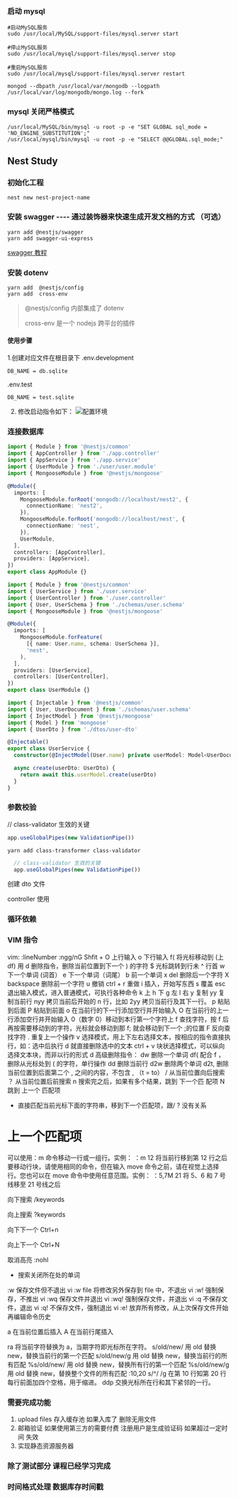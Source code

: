 ### 启动 mysql

```shell
#启动MySQL服务
sudo /usr/local/MySQL/support-files/mysql.server start

#停止MySQL服务
sudo /usr/local/mysql/support-files/mysql.server stop

#重启MySQL服务
sudo /usr/local/mysql/support-files/mysql.server restart
```

```shell
mongod --dbpath /usr/local/var/mongodb --logpath /usr/local/var/log/mongodb/mongo.log --fork
```

### mysql 关闭严格模式

```shell
/usr/local/MySQL/bin/mysql -u root -p -e "SET GLOBAL sql_mode = 'NO_ENGINE_SUBSTITUTION';"
/usr/local/mysql/bin/mysql -u root -p -e "SELECT @@GLOBAL.sql_mode;"
```

## Nest Study

### 初始化工程

```shell
nest new nest-project-name
```

### 安装 swagger ---- 通过装饰器来快速生成开发文档的方式 （可选）

```shell
yarn add @nestjs/swagger
yarn add swagger-ui-express
```

[swagger 教程](https://cloud.tencent.com/developer/section/1490222)

### 安装 dotenv

```shell
yarn add  @nestjs/config
yarn add  cross-env
```

> @nestjs/config 内部集成了 dotenv
>
> cross-env 是一个 nodejs 跨平台的插件

#### 使用步骤

1.创建对应文件在根目录下 .env.development

```.env.development
DB_NAME = db.sqlite
```

.env.test

```.env.test
DB_NAME = test.sqlite
```

2. 修改启动指令如下：
   ![配置环境]("https://github.com/scott8013/readme-images/blob/main/1.%E5%90%AF%E5%8A%A8%E5%B7%A5%E7%A8%8B%E6%8C%87%E4%BB%A4.png?raw=true")

### 连接数据库

```app.module.ts
import { Module } from '@nestjs/common'
import { AppController } from './app.controller'
import { AppService } from './app.service'
import { UserModule } from './user/user.module'
import { MongooseModule } from '@nestjs/mongoose'

@Module({
  imports: [
    MongooseModule.forRoot('mongodb://localhost/nest2', {
      connectionName: 'nest2',
    }),
    MongooseModule.forRoot('mongodb://localhost/nest', {
      connectionName: 'nest',
    }),
    UserModule,
  ],
  controllers: [AppController],
  providers: [AppService],
})
export class AppModule {}

```

```user.module.ts
import { Module } from '@nestjs/common'
import { UserService } from './user.service'
import { UserController } from './user.controller'
import { User, UserSchema } from './schemas/user.schema'
import { MongooseModule } from '@nestjs/mongoose'

@Module({
  imports: [
    MongooseModule.forFeature(
      [{ name: User.name, schema: UserSchema }],
      'nest',
    ),
  ],
  providers: [UserService],
  controllers: [UserController],
})
export class UserModule {}
```

```user.service.ts
import { Injectable } from '@nestjs/common'
import { User, UserDocument } from './schemas/user.schema'
import { InjectModel } from '@nestjs/mongoose'
import { Model } from 'mongoose'
import { UserDto } from './dtos/user-dto'

@Injectable()
export class UserService {
  constructor(@InjectModel(User.name) private userModel: Model<UserDocument>) {}

  async create(userDto: UserDto) {
    return await this.userModel.create(userDto)
  }
}

```

### 参数校验

// class-validator 生效的关键

```ts
app.useGlobalPipes(new ValidationPipe())
```

```shell
yarn add class-transformer class-validator
```

```main.ts
  // class-validator 生效的关键
  app.useGlobalPipes(new ValidationPipe())
```

创建 dto 文件

controller 使用

### 循环依赖

### VIM 指令

vim:
:lineNumber
:ngg/nG
Shfit + O 上行输入
o 下行输入
f( 将光标移动到 (上
df) 用 d 删除指令，删除当前位置到下一个 ) 的字符
$ 光标跳转到行未
^ 行首
w 下一个单词 (词首）
e 下一个单词（词尾）
b 前一个单词
x del 删除后一个字符
X backspace 删除前一个字符
u 撤销
ctrl + r 重做
i 插入，开始写东西
s 覆盖
esc 退出输入模式，进入普通模式，可执行各种命令
k 上
h 下
g 左
l 右
y 复制
yy 复制当前行
nyy 拷贝当前后开始的 n 行，比如 2yy 拷贝当前行及其下一行。
p 粘贴到后面
P 粘贴到前面
o 在当前行的下一行添加空行并开始输入
O 在当前行的上一行添加空行并开始输入
0（数字 0）移动到本行第一个字符上
f 查找字符，按 f 后再按需要移动到的字符，光标就会移动到那
f; 就会移动到下一个 ;的位置
F 反向查找字符
. 重复上一个操作
v 选择模式，用上下左右选择文本，按相应的指令直接执行，如：选中后执行 d 就直接删除选中的文本
ctrl + v 块状选择模式，可以纵向选择文本块，而非以行的形式
d 高级删除指令：
dw 删除一个单词
df( 配合 f ，删除从光标处到 ( 的字符，单行操作
dd 删除当前行
d2w 删除两个单词
d2t, 删除当前位置到后面第二个 , 之间的内容，不包含 , （t = to）
/ 从当前位置向后搜索
？ 从当前位置后前搜索
n 搜索完之后，如果有多个结果，跳到 下一个匹 配项
N 跳到 上一个 匹配项

- 直接匹配当前光标下面的字符串，移到下一个匹配项，跟/ ? 没有关系

# 上一个匹配项

可以使用：m 命令移动一行或一组行。实例：
：m 12 将当前行移到第 12 行之后
要移动行块，请使用相同的命令，但在输入 move 命令之前，请在视觉上选择行。您也可以在 move 命令中使用任意范围。实例：
：5,7M 21 将 5、6 和 7 号线移至 21 号线之后

向下搜索 /keywords

向上搜索 ?keywords

向下下一个 Ctrl+n

向上下一个 Ctrl+N

取消高亮 :nohl

- 搜索关闭所在处的单词

:w 保存文件但不退出 vi
:w file 将修改另外保存到 file 中，不退出 vi
:w! 强制保存，不推出 vi
:wq 保存文件并退出 vi
:wq! 强制保存文件，并退出 vi
:q 不保存文件，退出 vi
:q! 不保存文件，强制退出 vi
:e! 放弃所有修改，从上次保存文件开始再编辑命令历史

a 在当前位置后插入
A 在当前行尾插入

ra 将当前字符替换为 a，当期字符即光标所在字符。
s/old/new/ 用 old 替换 new，替换当前行的第一个匹配
s/old/new/g 用 old 替换 new，替换当前行的所有匹配
%s/old/new/ 用 old 替换 new，替换所有行的第一个匹配
%s/old/new/g 用 old 替换 new，替换整个文件的所有匹配
:10,20 s/^/ /g 在第 10 行知第 20 行每行前面加四个空格，用于缩进。
ddp 交换光标所在行和其下紧邻的一行。

###  需要完成功能 
1. upload files  存入缓存池 如果入库了 删除无用文件
2. 邮箱验证 如果使用第三方的需要付费 注册用户是生成验证码 如果超过一定时间 失效
3. 实现静态资源服务器

### 除了测试部分 课程已经学习完成

### 时间格式处理 数据库存时间戳
